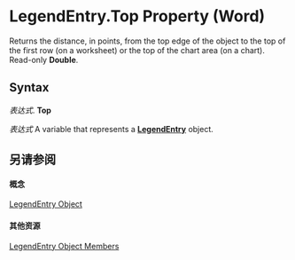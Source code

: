 
# LegendEntry.Top Property (Word)

Returns the distance, in points, from the top edge of the object to the top of the first row (on a worksheet) or the top of the chart area (on a chart). Read-only  **Double**.


## Syntax

 _表达式_. **Top**

 _表达式_ A variable that represents a **[LegendEntry](9f793578-cb9b-faa1-f0a1-ea0f9e90dc6f.md)** object.


## 另请参阅


#### 概念


[LegendEntry Object](9f793578-cb9b-faa1-f0a1-ea0f9e90dc6f.md)
#### 其他资源


[LegendEntry Object Members](http://msdn.microsoft.com/library/d2167011-bb9a-60bb-dd2c-873ffe52e862%28Office.15%29.aspx)